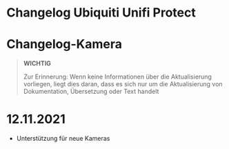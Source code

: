 # Changelog Ubiquiti Unifi Protect

# Changelog-Kamera

>**WICHTIG**
>
>Zur Erinnerung: Wenn keine Informationen über die Aktualisierung vorliegen, liegt dies daran, dass es sich nur um die Aktualisierung von Dokumentation, Übersetzung oder Text handelt


# 12.11.2021

- Unterstützung für neue Kameras
